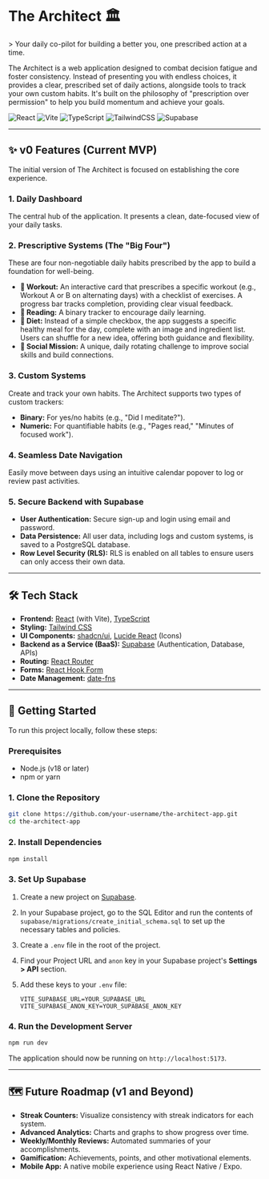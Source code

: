 # The Architect 🏛️

&gt; Your daily co-pilot for building a better you, one prescribed action at a time.

The Architect is a web application designed to combat decision fatigue and foster consistency. Instead of presenting you with endless choices, it provides a clear, prescribed set of daily actions, alongside tools to track your own custom habits. It's built on the philosophy of "prescription over permission" to help you build momentum and achieve your goals.

![React](https://img.shields.io/badge/react-%2320232a.svg?style=for-the-badge&amp;logo=react&amp;logoColor=%2361DAFB)
![Vite](https://img.shields.io/badge/vite-%23646CFF.svg?style=for-the-badge&amp;logo=vite&amp;logoColor=white)
![TypeScript](https://img.shields.io/badge/typescript-%23007ACC.svg?style=for-the-badge&amp;logo=typescript&amp;logoColor=white)
![TailwindCSS](https://img.shields.io/badge/tailwindcss-%2338B2AC.svg?style=for-the-badge&amp;logo=tailwind-css&amp;logoColor=white)
![Supabase](https://img.shields.io/badge/supabase-181818?style=for-the-badge&amp;logo=supabase&amp;logoColor=white)

---

## ✨ v0 Features (Current MVP)

The initial version of The Architect is focused on establishing the core experience.

### 1. Daily Dashboard
The central hub of the application. It presents a clean, date-focused view of your daily tasks.

### 2. Prescriptive Systems (The "Big Four")
These are four non-negotiable daily habits prescribed by the app to build a foundation for well-being.
-   **💪 Workout:** An interactive card that prescribes a specific workout (e.g., Workout A or B on alternating days) with a checklist of exercises. A progress bar tracks completion, providing clear visual feedback.
-   **📖 Reading:** A binary tracker to encourage daily learning.
-   **🥗 Diet:** Instead of a simple checkbox, the app suggests a specific healthy meal for the day, complete with an image and ingredient list. Users can shuffle for a new idea, offering both guidance and flexibility.
-   **🤝 Social Mission:** A unique, daily rotating challenge to improve social skills and build connections.

### 3. Custom Systems
Create and track your own habits. The Architect supports two types of custom trackers:
-   **Binary:** For yes/no habits (e.g., "Did I meditate?").
-   **Numeric:** For quantifiable habits (e.g., "Pages read," "Minutes of focused work").

### 4. Seamless Date Navigation
Easily move between days using an intuitive calendar popover to log or review past activities.

### 5. Secure Backend with Supabase
-   **User Authentication:** Secure sign-up and login using email and password.
-   **Data Persistence:** All user data, including logs and custom systems, is saved to a PostgreSQL database.
-   **Row Level Security (RLS):** RLS is enabled on all tables to ensure users can only access their own data.

---

## 🛠️ Tech Stack

-   **Frontend:** [React](https://reactjs.org/) (with Vite), [TypeScript](https://www.typescriptlang.org/)
-   **Styling:** [Tailwind CSS](https://tailwindcss.com/)
-   **UI Components:** [shadcn/ui](https://ui.shadcn.com/), [Lucide React](https://lucide.dev/) (Icons)
-   **Backend as a Service (BaaS):** [Supabase](https://supabase.io/) (Authentication, Database, APIs)
-   **Routing:** [React Router](https://reactrouter.com/)
-   **Forms:** [React Hook Form](https://react-hook-form.com/)
-   **Date Management:** [date-fns](https://date-fns.org/)

---

## 🚀 Getting Started

To run this project locally, follow these steps:

### Prerequisites
-   Node.js (v18 or later)
-   npm or yarn

### 1. Clone the Repository
```bash
git clone https://github.com/your-username/the-architect-app.git
cd the-architect-app
```

### 2. Install Dependencies
```bash
npm install
```

### 3. Set Up Supabase
1.  Create a new project on [Supabase](https://supabase.com/).
2.  In your Supabase project, go to the SQL Editor and run the contents of `supabase/migrations/create_initial_schema.sql` to set up the necessary tables and policies.
3.  Create a `.env` file in the root of the project.
4.  Find your Project URL and `anon` key in your Supabase project's **Settings &gt; API** section.
5.  Add these keys to your `.env` file:

    ```env
    VITE_SUPABASE_URL=YOUR_SUPABASE_URL
    VITE_SUPABASE_ANON_KEY=YOUR_SUPABASE_ANON_KEY
    ```

### 4. Run the Development Server
```bash
npm run dev
```
The application should now be running on `http://localhost:5173`.

---

## 🗺️ Future Roadmap (v1 and Beyond)

-   **Streak Counters:** Visualize consistency with streak indicators for each system.
-   **Advanced Analytics:** Charts and graphs to show progress over time.
-   **Weekly/Monthly Reviews:** Automated summaries of your accomplishments.
-   **Gamification:** Achievements, points, and other motivational elements.
-   **Mobile App:** A native mobile experience using React Native / Expo.
